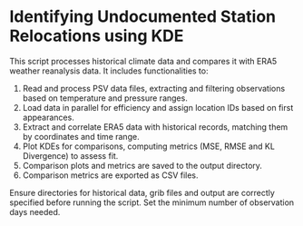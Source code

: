 # Identifying Undocumented Station Relocations using KDE

This script processes historical climate data and compares it with ERA5 weather reanalysis data. It includes functionalities to:

1. Read and process PSV data files, extracting and filtering observations based on temperature and pressure ranges.
2. Load data in parallel for efficiency and assign location IDs based on first appearances.
3. Extract and correlate ERA5 data with historical records, matching them by coordinates and time range.
4. Plot KDEs for comparisons, computing metrics (MSE, RMSE and KL Divergence) to assess fit.
5. Comparison plots and metrics are saved to the output directory.
6. Comparison metrics are exported as CSV files.

Ensure directories for historical data, grib files and output are correctly specified before running the script. Set the minimum number of observation days needed. 
